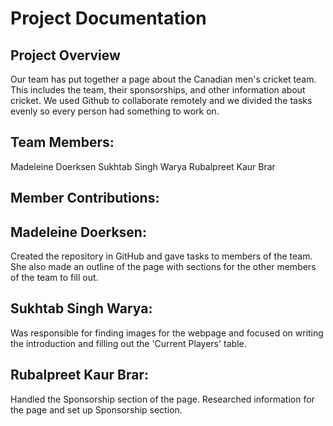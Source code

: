 # Project Documentation

## Project Overview
Our team has put together a page about the Canadian men's cricket team. This includes the team, their sponsorships, and other information about cricket. We used Github to collaborate remotely and we divided the tasks evenly so every person had something to work on.

## Team Members:
Madeleine Doerksen
Sukhtab Singh Warya
Rubalpreet Kaur Brar

## Member Contributions:

## Madeleine Doerksen:
Created the repository in GitHub and gave tasks to members of the team. She also made an outline of the page with sections for the other members of the team to fill out.

## Sukhtab Singh Warya:
Was responsible for finding images for the webpage and focused on writing the introduction and filling out the 'Current Players' table.

## Rubalpreet Kaur Brar:
Handled the Sponsorship section of the page. Researched information for the page and set up Sponsorship section.